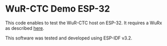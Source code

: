 # WuR-CTC Demo ESP-32

This code enables to test the WuR-CTC host on ESP-32. It requires a WuRx 
as described [here](https://github.com/marticervia/WuR-CTC-WuRx).

This software was tested and developed using ESP-IDF v3.2.

